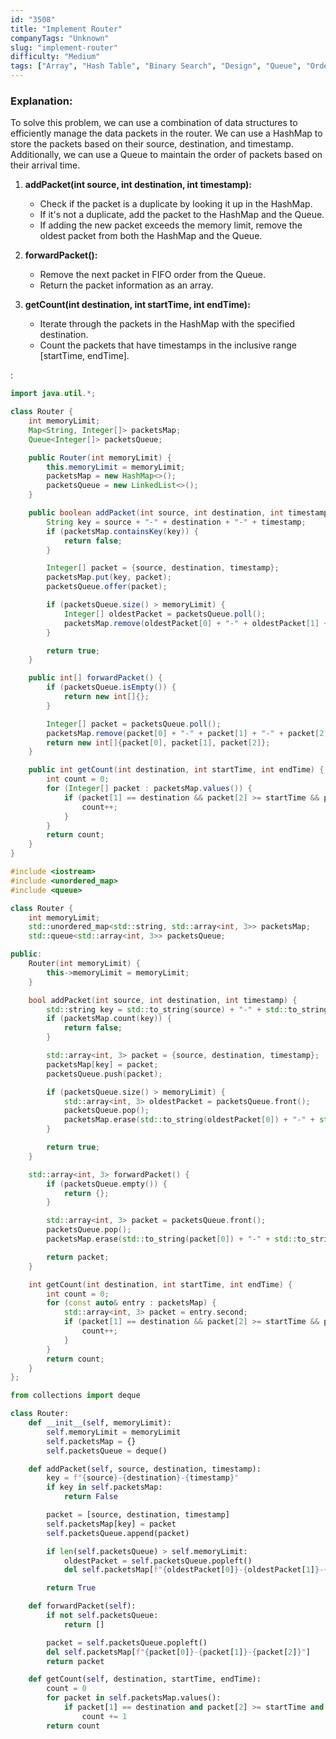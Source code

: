 ```yaml
---
id: "3508"
title: "Implement Router"
companyTags: "Unknown"
slug: "implement-router"
difficulty: "Medium"
tags: ["Array", "Hash Table", "Binary Search", "Design", "Queue", "Ordered Set"]
---
```


### Explanation:
To solve this problem, we can use a combination of data structures to efficiently manage the data packets in the router. We can use a HashMap to store the packets based on their source, destination, and timestamp. Additionally, we can use a Queue to maintain the order of packets based on their arrival time.

1. **addPacket(int source, int destination, int timestamp):**
   - Check if the packet is a duplicate by looking it up in the HashMap.
   - If it's not a duplicate, add the packet to the HashMap and the Queue.
   - If adding the new packet exceeds the memory limit, remove the oldest packet from both the HashMap and the Queue.

2. **forwardPacket():**
   - Remove the next packet in FIFO order from the Queue.
   - Return the packet information as an array.
  
3. **getCount(int destination, int startTime, int endTime):**
   - Iterate through the packets in the HashMap with the specified destination.
   - Count the packets that have timestamps in the inclusive range [startTime, endTime].

:

```java
import java.util.*;

class Router {
    int memoryLimit;
    Map<String, Integer[]> packetsMap;
    Queue<Integer[]> packetsQueue;

    public Router(int memoryLimit) {
        this.memoryLimit = memoryLimit;
        packetsMap = new HashMap<>();
        packetsQueue = new LinkedList<>();
    }

    public boolean addPacket(int source, int destination, int timestamp) {
        String key = source + "-" + destination + "-" + timestamp;
        if (packetsMap.containsKey(key)) {
            return false;
        }

        Integer[] packet = {source, destination, timestamp};
        packetsMap.put(key, packet);
        packetsQueue.offer(packet);

        if (packetsQueue.size() > memoryLimit) {
            Integer[] oldestPacket = packetsQueue.poll();
            packetsMap.remove(oldestPacket[0] + "-" + oldestPacket[1] + "-" + oldestPacket[2]);
        }

        return true;
    }

    public int[] forwardPacket() {
        if (packetsQueue.isEmpty()) {
            return new int[]{};
        }

        Integer[] packet = packetsQueue.poll();
        packetsMap.remove(packet[0] + "-" + packet[1] + "-" + packet[2]);
        return new int[]{packet[0], packet[1], packet[2]};
    }

    public int getCount(int destination, int startTime, int endTime) {
        int count = 0;
        for (Integer[] packet : packetsMap.values()) {
            if (packet[1] == destination && packet[2] >= startTime && packet[2] <= endTime) {
                count++;
            }
        }
        return count;
    }
}
```

```cpp
#include <iostream>
#include <unordered_map>
#include <queue>

class Router {
    int memoryLimit;
    std::unordered_map<std::string, std::array<int, 3>> packetsMap;
    std::queue<std::array<int, 3>> packetsQueue;

public:
    Router(int memoryLimit) {
        this->memoryLimit = memoryLimit;
    }

    bool addPacket(int source, int destination, int timestamp) {
        std::string key = std::to_string(source) + "-" + std::to_string(destination) + "-" + std::to_string(timestamp);
        if (packetsMap.count(key)) {
            return false;
        }

        std::array<int, 3> packet = {source, destination, timestamp};
        packetsMap[key] = packet;
        packetsQueue.push(packet);

        if (packetsQueue.size() > memoryLimit) {
            std::array<int, 3> oldestPacket = packetsQueue.front();
            packetsQueue.pop();
            packetsMap.erase(std::to_string(oldestPacket[0]) + "-" + std::to_string(oldestPacket[1]) + "-" + std::to_string(oldestPacket[2]));
        }

        return true;
    }

    std::array<int, 3> forwardPacket() {
        if (packetsQueue.empty()) {
            return {};
        }

        std::array<int, 3> packet = packetsQueue.front();
        packetsQueue.pop();
        packetsMap.erase(std::to_string(packet[0]) + "-" + std::to_string(packet[1]) + "-" + std::to_string(packet[2]));

        return packet;
    }

    int getCount(int destination, int startTime, int endTime) {
        int count = 0;
        for (const auto& entry : packetsMap) {
            std::array<int, 3> packet = entry.second;
            if (packet[1] == destination && packet[2] >= startTime && packet[2] <= endTime) {
                count++;
            }
        }
        return count;
    }
};
```

```python
from collections import deque

class Router:
    def __init__(self, memoryLimit):
        self.memoryLimit = memoryLimit
        self.packetsMap = {}
        self.packetsQueue = deque()

    def addPacket(self, source, destination, timestamp):
        key = f"{source}-{destination}-{timestamp}"
        if key in self.packetsMap:
            return False

        packet = [source, destination, timestamp]
        self.packetsMap[key] = packet
        self.packetsQueue.append(packet)

        if len(self.packetsQueue) > self.memoryLimit:
            oldestPacket = self.packetsQueue.popleft()
            del self.packetsMap[f"{oldestPacket[0]}-{oldestPacket[1]}-{oldestPacket[2]}"]

        return True

    def forwardPacket(self):
        if not self.packetsQueue:
            return []

        packet = self.packetsQueue.popleft()
        del self.packetsMap[f"{packet[0]}-{packet[1]}-{packet[2]}"]
        return packet

    def getCount(self, destination, startTime, endTime):
        count = 0
        for packet in self.packetsMap.values():
            if packet[1] == destination and packet[2] >= startTime and packet[2] <= endTime:
                count += 1
        return count
```